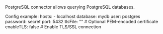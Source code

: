 PostgreSQL connector allows querying PostgreSQL databases.

Config example:
    hosts: 
      - localhost
    database: mydb
    user: postgres
    password: secret
    port: 5432
    tlsFile: ""        # Optional PEM-encoded certificate
    enableTLS: false   # Enable TLS/SSL connection 